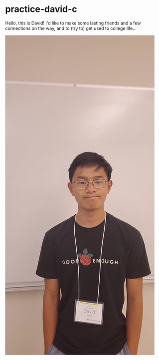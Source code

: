 # practice-david-c

Hello, this is David! I'd like to make some lasting friends and a few connections on the way, and to (try to) get used to college life...

![me](david-c.jpg)
